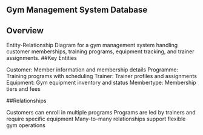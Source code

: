 ## Gym Management System Database
## Overview
Entity-Relationship Diagram for a gym management system handling customer memberships, training programs, equipment tracking, and trainer assignments.
##Key Entities

Customer: Member information and membership details
Programme: Training programs with scheduling
Trainer: Trainer profiles and assignments
Equipment: Gym equipment inventory and status
Membertype: Membership tiers and fees

##Relationships

Customers can enroll in multiple programs
Programs are led by trainers and require specific equipment
Many-to-many relationships support flexible gym operations
